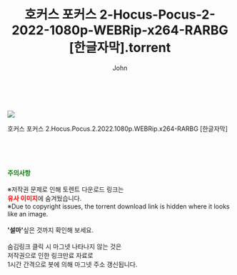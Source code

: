 ﻿---
layout: post
title:  "    호커스 포커스 2-Hocus-Pocus-2-2022-1080p-WEBRip-x264-RARBG [한글자막].torrent"
author: John
categories: [ 영화 ]
tags: [  ]
image: https://torrentrj56.com/uploadfile/full/01a419ef9f54dc4c140dade662a6f6a2eaf432aa.jpg 
description: "    호커스 포커스 2-Hocus-Pocus-2-2022-1080p-WEBRip-x264-RARBG [한글자막] torrent 정보 공유"
toc: true
toc_sticky: true
---

<br>
<p><img src="https://torrentrj56.com/uploadfile/full/01a419ef9f54dc4c140dade662a6f6a2eaf432aa.jpg"/></p>
 호커스 포커스 2.Hocus.Pocus.2.2022.1080p.WEBRip.x264-RARBG [한글자막]  
    
<br><br><br>
<p data-ke-size="size16"><b><span style="color: green;">주의사항</span></b><br /><br />※저작권 문제로 인해 토렌트 다운로드 링크는<br /><b><span style="color: red;">유사 이미지</span></b>에 숨겨뒀습니다.<br />※Due to copyright issues, the torrent download link is hidden where it looks like an image.<br /><br /><b>'설마'</b>싶은 것까지 확인해 보세요.<br /><br />숨김링크 클릭 시 마그넷 나타나지 않는 것은<br />저작권으로 인한 링크만료 자료로<br />1시간 간격으로 봇에 의해 마그넷 주소 갱신됩니다.</p>
